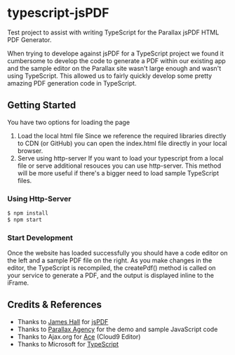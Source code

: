 # typescript-jsPDF
Test project to assist with writing TypeScript for the Parallax jsPDF HTML PDF Generator.

When trying to develope against jsPDF for a TypeScript project we found it cumbersome to develop the code to generate a PDF within our existing app and the sample editor on the Parallax site wasn't large enough and wasn't using TypeScript. This allowed us to fairly quickly develop some pretty amazing PDF generation code in TypeScript.

## Getting Started
You have two options for loading the page
1.  Load the local html file
Since we reference the required libraries directly to CDN (or GitHub) you can open the index.html file directly in your local browser.
2. Serve using http-server
If you want to load your typescript from a local file or serve additional resouces you can use http-server. This method will be more useful if there's a bigger need to load sample TypeScript files.

### Using Http-Server
```bash
$ npm install
$ npm start
```

### Start Development
Once the website has loaded successfully you should have a code editor on the left and a sample PDF file on the right. As you make changes in the editor, the TypeScript is recompiled, the createPdf() method is called on your service to generate a PDF, and the output is displayed inline to the iFrame.

## Credits &amp; References
- Thanks to [James Hall](https://github.com/MrRio) for [jsPDF](https://github.com/MrRio/jsPDF)
- Thanks to [Parallax Agency](https://parall.ax/products/jspdf) for the demo and sample JavaScript code
- Thanks to Ajax.org for [Ace](https://github.com/ajaxorg/ace) (Cloud9 Editor)
- Thanks to Microsoft for [TypeScript](https://github.com/Microsoft/TypeScript)